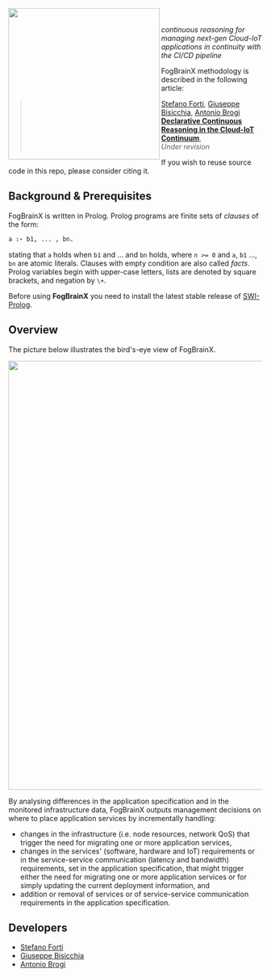 <p><img align="left"  src="https://raw.githubusercontent.com/di-unipi-socc/fogbrainx/main/img/logo.png" width="300"> </p>

<br></br>
_continuous reasoning for managing next-gen Cloud-IoT applications in continuity with the CI/CD pipeline_

FogBrainX methodology is described in the following article:

> [Stefano Forti](http://pages.di.unipi.it/forti), [Giuseppe Bisicchia](), [Antonio Brogi](http://pages.di.unipi.it/brogi)<br>
> [**Declarative Continuous Reasoning in the Cloud-IoT Continuum**](), <br>	
> *Under revision*

If you wish to reuse source code in this repo, please consider citing it.

## Background & Prerequisites

FogBrainX is written in Prolog. Prolog programs are finite sets of *clauses* of the form:

```prolog
a :- b1, ... , bn.
```

stating that `a` holds when `b1` and ... and `bn` holds, where `n >= 0` and `a`, `b1` ..., `bn` are atomic literals. Clauses with empty condition are also called *facts*. Prolog variables begin with upper-case letters, lists are denoted by square brackets, and negation by `\+`.

Before using **FogBrainX** you need to install the latest stable release of [SWI-Prolog](https://www.swi-prolog.org/download/stable).

## Overview

The picture below illustrates the bird's-eye view of FogBrainX.

<div><img align="center"  src="https://raw.githubusercontent.com/di-unipi-socc/fogbrainx/main/img/functioning.png" width="850"></div>

By analysing differences in the application specification and in the monitored infrastructure data, FogBrainX outputs management decisions on where to place application services by incrementally handling: 

- changes in the infrastructure (i.e. node resources, network QoS) that trigger the need for migrating one or more application services,
- changes in the services' (software, hardware and IoT) requirements or in the service-service communication (latency and bandwidth) requirements, set in the application specification, that might trigger either the need for migrating one or more application services or for simply updating the current deployment information, and
- addition or removal of services or of service-service communication requirements in the application specification.

## Developers

- [Stefano Forti](http://pages.di.unipi.it/forti/)
- [Giuseppe Bisicchia](https://github.com/GBisi)
- [Antonio Brogi](http://pages.di.unipi.it/brogi/)


